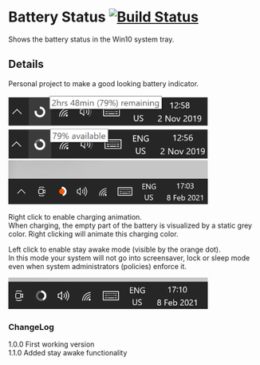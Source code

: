 # Battery Status [![Build Status](https://dev.azure.com/nerada/GitHub/_apis/build/status/Nerada.projects_batteryStatus?branchName=master)](https://dev.azure.com/nerada/GitHub/_build/latest?definitionId=2&branchName=master)
Shows the battery status in the Win10 system tray.

## Details
Personal project to make a good looking battery indicator.

<img src="BatteryStatus001.png" width="400" />
<img src="BatteryStatus002.png" width="400" />
<img src="BatteryStatus004.png" width="400" />

Right click to enable charging animation.<br />
When charging, the empty part of the battery is visualized by a static grey color. Right clicking will animate this charging color.

Left click to enable stay awake mode (visible by the orange dot).<br />
In this mode your system will not go into screensaver, lock or sleep mode even when system administrators (policies) enforce it.

<img src="BatteryStatus003.gif" width="400" />

### ChangeLog
1.0.0 First working version<br />
1.1.0 Added stay awake functionality

